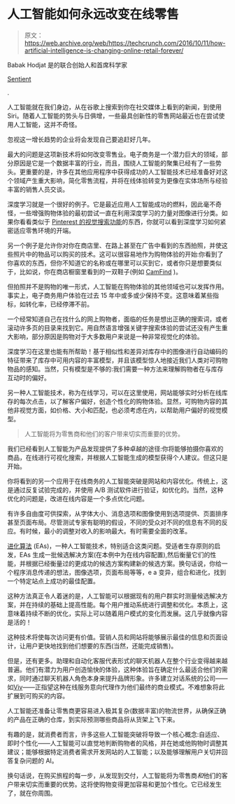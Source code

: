 # 人工智能如何永远改变在线零售 

> 原文：<https://web.archive.org/web/https://techcrunch.com/2016/10/11/how-artificial-intelligence-is-changing-online-retail-forever/>

Babak Hodjat 是的联合创始人和首席科学家

[Sentient](https://web.archive.org/web/20230205223813/http://www.sentient.ai/)

.

人工智能就在我们身边，从在谷歌上搜索到你在社交媒体上看到的新闻，到使用 Siri。随着人工智能的势头与日俱增，一些最具创新性的零售网站最近也在尝试使用人工智能，这并不奇怪。

忽视这一增长趋势的企业将会发现自己要追赶好几年。

最大的问题是这项新技术将如何改变零售业。电子商务是一个潜力巨大的领域，部分原因是它是一个数据丰富的行业，而且，围绕人工智能的聚集已经有了一些势头。更重要的是，许多在其他应用程序中获得成功的人工智能技术已经准备好对这个领域产生重大影响，简化零售流程，并将在线体验转变为更像在实体场所与经验丰富的销售人员交谈。

深度学习就是一个很好的例子。它是最近应用人工智能成功的燃料，因此毫不奇怪，一些增强购物体验的最初尝试一直在利用深度学习的力量对图像进行分类。如果你看看类似于 [Pinterest 的视觉搜索功能](https://web.archive.org/web/20230205223813/https://engineering.pinterest.com/blog/introducing-new-way-visually-search-pinterest)的东西，你就可以看到深度学习如何紧密适应零售环境的开端。

另一个例子是允许你对你在商店里、在路上甚至在广告中看到的东西拍照，并使这些照片中的物品可以购买的技术。这可以很容易地作为购物体验的开始:你看到了你喜欢的东西，但你不知道它的名称或在哪里可以买到它，或者你只是想要类似于，比如说，你在商店橱窗里看到的一双鞋子(例如 [CamFind](https://web.archive.org/web/20230205223813/https://www.crunchbase.com/product/camfind#/entity) )。

但拍照并不是购物的唯一形式，人工智能在购物体验的其他领域也可以发挥作用。事实上，电子商务用户体验在过去 15 年中或多或少保持不变。这意味着某些指标，如转化率，已经停滞不前。

一个经常知道自己在找什么的网上购物者，面临的任务是想出正确的搜索词，或者滚动许多页的目录来找到它。用自然语言增强关键字搜索体验的尝试还没有产生重大影响，部分原因是购物对于大多数用户来说是一种非常视觉化的体验。

深度学习在这里也能有所帮助！基于相似性和差异对库存中的图像进行自动编码的特征带来了库存中可用内容的丰富模型，并且该模型惊人地接近我们人类对可购物物品的感知。当然，只有模型是不够的:我们需要一种方法来理解购物者在与库存互动时的偏好。

另一种人工智能技术，称为在线学习，可以在这里使用，网站能够实时分析在线库存的每次点击，以了解客户偏好，创造个性化的购物体验。显然，可购物内容的其他非视觉方面，如价格、大小和匹配，也必须考虑在内，以帮助用户偏好的视觉模型。

> 人工智能将为零售商和他们的客户带来切实而重要的优势。

我们已经看到人工智能为产品发现提供了多种卓越的途径:你将能够拍摄你喜欢的商品，在线进行可视化搜索，并根据人工智能生成的模型获得个人建议。但这只是开始。

你将看到的另一个应用于在线商务的人工智能突破是网站和内容优化。传统上，这是通过反复试验完成的，并使用 A/B 测试软件进行验证，如优化的。当然，这种优化的问题是，改进在线内容是一个多点优化问题。

有许多自由度可供探索，从字体大小、消息选项和图像使用到选项提供、页面排序甚至页面布局。尽管测试专家有聪明的假设，不同的受众对不同的信息有不同的反应。有时候，最小的调整对收入的影响最大。有时需要全面的改革。

[进化算法](https://web.archive.org/web/20230205223813/https://en.wikipedia.org/wiki/Evolutionary_algorithm) (EAs)，一种人工智能技术，特别适合这类问题。受适者生存原则的启发，EAs 生成一批候选解决方案(在本例中为在线内容配置),然后衡量它们的性能，并根据已经衡量过的更成功的候选方案构建新的候选方案。换句话说，你给一个程序消息传递的想法，图像选项，页面布局等等，e a 变异，组合和进化，找到一个特定站点上成功的最佳配置。

这种方法真正令人着迷的是，人工智能可以根据现有的用户群实时测量候选解决方案，并在持续的基础上提高性能。每个用户推动系统进行调整和优化。本质上，这意味着持续不断的优化，实际上可以随着用户模式的变化而发展。这几乎就像内容是活的！

这种技术将使每次访问更有价值。营销人员和网站将能够展示最佳的信息和页面设计，让用户更快地找到他们想要的东西(当然，还能完成销售)。

但是，还有更多。助理和自动化客服代表形式的聊天机器人在整个行业变得越来越普遍。他们有潜力为用户创造愉快的体验，这种体验旨在确定什么最适合他们的需求，同时通过聊天机器人角色本身来提升品牌形象。许多建立对话系统的公司——如[Viv](https://web.archive.org/web/20230205223813/http://www.vivlabs.com/)——正指望这种在线服务意向代理作为他们最终的商业模式。不难想象将此扩展到可购买的内容。

人工智能还准备让零售商更容易进入极其复杂(数据丰富)的物流世界，从确保正确的产品在正确的仓库，到实际预测哪些商品将从货架上飞下来。

有趣的是，就消费者而言，许多这些人工智能突破将导致一个核心概念:自适应、即时个性化——人工智能可以直觉地判断购物者的风格，并在她或他购物时调整其建议；能够根据特定消费者需求开发网站的人工智能；以及能够理解用户关切并回答复杂问题的 AI。

换句话说，在购买旅程的每一步，从发现到交付，人工智能将为零售商*和*他们的客户带来切实而重要的优势。这将使购物变得更加容易和更加个性化。它已经发生了，就在你周围。